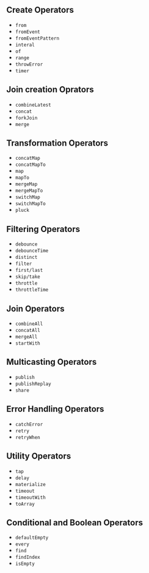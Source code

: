 ## Create Operators
- `from`
- `fromEvent`
- `fromEventPattern`
- `interal`
- `of`
- `range`
- `throwError`
- `timer`
## Join creation Oprators
- `combineLatest`
- `concat`
- `forkJoin`
- `merge`
## Transformation Operators
- `concatMap`
- `concatMapTo`
- `map`
- `mapTo`
- `mergeMap`
- `mergeMapTo`
- `switchMap`
- `switchMapTo`
- `pluck`
## Filtering Operators
- `debounce`
- `debounceTime`
- `distinct`
- `filter`
- `first/last`
- `skip/take`
- `throttle`
- `throttleTime`
## Join Operators
- `combineAll`
- `concatAll`
- `mergeAll`
- `startWith`
## Multicasting Operators
- `publish`
- `publishReplay`
- `share`
## Error Handling Operators
- `catchError`
- `retry`
- `retryWhen`
## Utility Operators
- `tap`
- `delay`
- `materialize`
- `timeout`
- `timeoutWith`
- `toArray`
## Conditional and Boolean Operators
- `defaultEmpty`
- `every`
- `find`
- `findIndex`
- `isEmpty`
